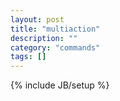 ```yaml
---
layout: post
title: "multiaction"
description: ""
category: "commands"
tags: []
---
```

{% include JB/setup %}

